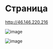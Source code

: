# Страница
http://46.146.220.216

![image](https://user-images.githubusercontent.com/39981372/219933592-bf90bcab-437d-4292-a94f-7f3130011f16.png)

![image](https://user-images.githubusercontent.com/39981372/219933639-22853100-b663-473b-962f-454c2ce71707.png)
